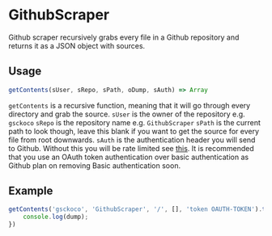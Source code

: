# GithubScraper
Github scraper recursively grabs every file in a Github repository and returns it as a JSON object with sources. 

## Usage
```js
getContents(sUser, sRepo, sPath, oDump, sAuth) => Array
```
`getContents` is a recursive function, meaning that it will go through every directory and grab the source.
`sUser` is the owner of the repository e.g. `gsckoco`
`sRepo` is the repository name e.g. `GithubScraper`
`sPath` is the current path to look though, leave this blank if you want to get the source for every file from root downwards.
`sAuth` is the authentication header you will send to Github. Without this you will be rate limited see [this](https://developer.github.com/v3/#rate-limiting). It is recommended that you use an OAuth token authentication over basic authentication as Github plan on removing Basic authentication soon.

## Example
```js
getContents('gsckoco', 'GithubScraper', '/', [], 'token OAUTH-TOKEN').then(dump  => {
	console.log(dump);
})
```